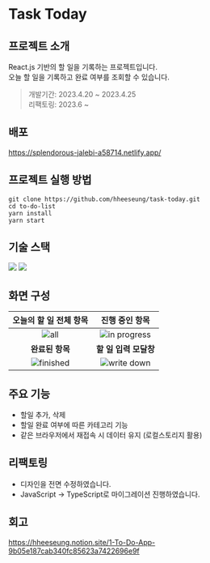 # Task Today

## 프로젝트 소개
React.js 기반의 할 일을 기록하는 프로젝트입니다.<br>
오늘 할 일을 기록하고 완료 여부를 조회할 수 있습니다. 
> 개발기간: 2023.4.20 ~ 2023.4.25 <br> 리팩토링: 2023.6 ~

## 배포
https://splendorous-jalebi-a58714.netlify.app/

## 프로젝트 실행 방법
```
git clone https://github.com/hheeseung/task-today.git
cd to-do-list
yarn install
yarn start
```

## 기술 스택
<img src="https://img.shields.io/badge/React-61DAFB?style=flat-square&logo=React&logoColor=white"> <img src="https://img.shields.io/badge/TypeScript-3178C6?style=flat-square&logo=TypeScript&logoColor=white">

## 화면 구성
|오늘의 할 일 전체 항목|진행 중인 항목|
|:----------:|:-----------:|
|![all](https://github.com/hheeseung/to-do-list/assets/87454393/4ae3d0cd-5169-4008-9b39-c1bea5c75241)|![in progress](https://github.com/hheeseung/to-do-list/assets/87454393/67dd99b4-bc48-45b6-ac3f-1d87606e53f2)|
|**완료된 항목**|**할 일 입력 모달창**|
|![finished](https://github.com/hheeseung/to-do-list/assets/87454393/0eb1993d-b341-45b9-bff7-383838917532)|![write down](https://github.com/hheeseung/to-do-list/assets/87454393/4293aed2-5ffb-420c-a41a-d7a41152fc71)|

## 주요 기능
- 할일 추가, 삭제
- 할일 완료 여부에 따른 카테고리 기능
- 같은 브라우저에서 재접속 시 데이터 유지 (로컬스토리지 활용)

## 리팩토링
- 디자인을 전면 수정하였습니다.
- JavaScript → TypeScript로 마이그레이션 진행하였습니다.

## 회고
https://hheeseung.notion.site/1-To-Do-App-9b05e187cab340fc85623a7422696e9f
